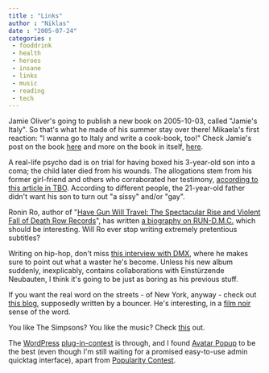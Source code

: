 ```yaml
---
title : "Links"
author : "Niklas"
date : "2005-07-24"
categories : 
 - fooddrink
 - health
 - heroes
 - insane
 - links
 - music
 - reading
 - tech
---
```


Jamie Oliver's going to publish a new book on 2005-10-03, called "Jamie's Italy". So that's what he made of his summer stay over there! Mikaela's first reaction: "I wanna go to Italy and write a cook-book, too!" Check Jamie's post on the book [here](http://www.jamieoliver.com/diary/2005/07/21/my_new_book.php) and more on the book in itself, [here](http://www.amazon.co.uk/exec/obidos/ASIN/0718147707).

A real-life psycho dad is on trial for having boxed his 3-year-old son into a coma; the child later died from his wounds. The allogations stem from his former girl-friend and others who corraborated her testimony, [according to this article in TBO](http://news.tbo.com/news/MGBV5C523BE.html). According to different people, the 21-year-old father didn't want his son to turn out "a sissy" and/or "gay".

Ronin Ro, author of "[Have Gun Will Travel: The Spectacular Rise and Violent Fall of Death Row Records](http://www.powells.com/biblio?isbn=0385491352)", has written [a biography on RUN-D.M.C.](http://www.amazon.com/exec/obidos/ASIN/0060781955) which should be interesting. Will Ro ever stop writing extremely pretentious subtitles?

Writing on hip-hop, don't miss [this interview with DMX](http://www.allhiphop.com/features/?ID=1132), where he makes sure to point out what a waster he's become. Unless his new album suddenly, inexplicably, contains collaborations with Einstürzende Neubauten, I think it's going to be just as boring as his previous stuff.

If you want the real word on the streets - of New York, anyway - check out [this blog](http://standingonthebox.blogspot.com), supposedly written by a bouncer. He's interesting, in a [film noir](http://www.flickr.com/groups/filmnoir) sense of the word.

You like The Simpsons? You like the music? Check [this](http://www.simpsoncrazy.com/downloads/music.shtml) out.

The [WordPress](http://wordpress.org) [plug-in-contest](http://weblogtoolscollection.com/archives/2005/07/23/wordpress-plugin-competition-winners) is through, and I found [Avatar Popup](http://frenchfragfactory.net/ozh/my-projects/wordpress-plugin-avatar-gravatar-popup) to be the best (even though I'm still waiting for a promised easy-to-use admin quicktag interface), apart from [Popularity Contest](http://www.alexking.org/blog/2005/05/23/popularity-contest).

